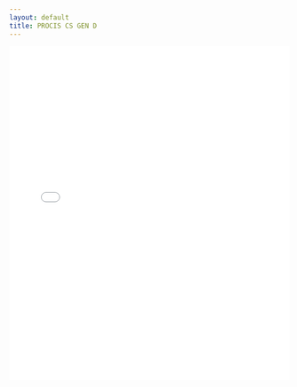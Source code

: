```yaml
---
layout: default
title: PROCIS CS GEN D
---
```


<div class="wide-graph">
    <iframe src="{{ site.baseurl }}/konzum/htmls/procis-cs-gen-d.html" width="100%" height="600px" frameborder="0"></iframe>
</div>